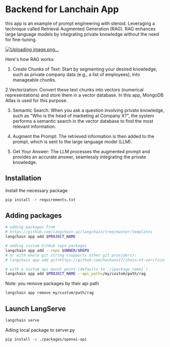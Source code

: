 # Backend for Lanchain App

this app is an example of prompt engineering with steroid. Leveraging a technique called Retrieval Augmented Generation (RAG). RAG enhances large language models by integrating private knowledge without the need for fine-tuning.

[![Uploading image.png…]()](https://miro.medium.com/v2/resize:fit:1400/format:webp/1*J7vyY3EjY46AlduMvr9FbQ.png)


Here's how RAG works:

1. Create Chunks of Text: Start by segmenting your desired knowledge, such as private company data (e.g., a list of employees), into manageable chunks.

2.Vectorization: Convert these text chunks into vectors (numerical representations) and store them in a vector database. In this app, MongoDB Atlas is used for this purpose.

3. Semantic Search: When you ask a question involving private knowledge, such as "Who is the head of marketing at Company X?", the system performs a semantic search in the vector database to find the most relevant information.

4. Augment the Prompt: The retrieved information is then added to the prompt, which is sent to the large language model (LLM).

5. Get Your Answer: The LLM processes the augmented prompt and provides an accurate answer, seamlessly integrating the private knowledge.

## Installation

Install the necessary package

```bash
pip install -r requirements.txt
```

## Adding packages

```bash
# adding packages from 
# https://github.com/langchain-ai/langchain/tree/master/templates
langchain app add $PROJECT_NAME

# adding custom GitHub repo packages
langchain app add --repo $OWNER/$REPO
# or with whole git string (supports other git providers):
# langchain app add git+https://github.com/hwchase17/chain-of-verification

# with a custom api mount point (defaults to `/{package_name}`)
langchain app add $PROJECT_NAME --api_path=/my/custom/path/rag
```

Note: you remove packages by their api path

```bash
langchain app remove my/custom/path/rag
```


## Launch LangServe

```bash
langchain serve
```


Adiing local package to server.py
```bash
pip install -e ./packages/openai-api
```




